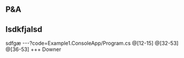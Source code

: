 P&A
---
lsdkfjalsd
---
sdfgæ
---?code=Example1.ConsoleApp/Program.cs
@[12-15]
@[32-53]
@[36-53]
+++
Downer
